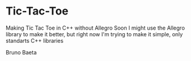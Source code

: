 # Tic-Tac-Toe
Making Tic Tac Toe in C++ without Allegro
Soon I might use the Allegro library to make it better, but right now I'm trying to make it simple, only standarts C++ libraries

Bruno Baeta
